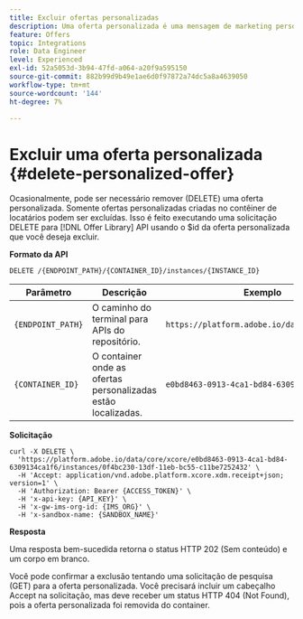 ```yaml
---
title: Excluir ofertas personalizadas
description: Uma oferta personalizada é uma mensagem de marketing personalizável com base em regras e restrições de elegibilidade.
feature: Offers
topic: Integrations
role: Data Engineer
level: Experienced
exl-id: 52a5053d-3b94-47fd-a064-a20f9a595150
source-git-commit: 882b99d9b49e1ae6d0f97872a74dc5a8a4639050
workflow-type: tm+mt
source-wordcount: '144'
ht-degree: 7%

---
```


# Excluir uma oferta personalizada {#delete-personalized-offer}

Ocasionalmente, pode ser necessário remover (DELETE) uma oferta personalizada. Somente ofertas personalizadas criadas no contêiner de locatários podem ser excluídas. Isso é feito executando uma solicitação DELETE para [!DNL Offer Library] API usando o $id da oferta personalizada que você deseja excluir.

**Formato da API**

```http
DELETE /{ENDPOINT_PATH}/{CONTAINER_ID}/instances/{INSTANCE_ID}
```

| Parâmetro | Descrição | Exemplo |
| --------- | ----------- | ------- |
| `{ENDPOINT_PATH}` | O caminho do terminal para APIs do repositório. | `https://platform.adobe.io/data/core/xcore/` |
| `{CONTAINER_ID}` | O container onde as ofertas personalizadas estão localizadas. | `e0bd8463-0913-4ca1-bd84-6309134ca1f6` |

**Solicitação**

```shell
curl -X DELETE \
  'https://platform.adobe.io/data/core/xcore/e0bd8463-0913-4ca1-bd84-6309134ca1f6/instances/0f4bc230-13df-11eb-bc55-c11be7252432' \
  -H 'Accept: application/vnd.adobe.platform.xcore.xdm.receipt+json; version=1' \
  -H 'Authorization: Bearer {ACCESS_TOKEN}' \
  -H 'x-api-key: {API_KEY}' \
  -H 'x-gw-ims-org-id: {IMS_ORG}' \
  -H 'x-sandbox-name: {SANDBOX_NAME}'
```

**Resposta**

Uma resposta bem-sucedida retorna o status HTTP 202 (Sem conteúdo) e um corpo em branco.

Você pode confirmar a exclusão tentando uma solicitação de pesquisa (GET) para a oferta personalizada. Você precisará incluir um cabeçalho Accept na solicitação, mas deve receber um status HTTP 404 (Not Found), pois a oferta personalizada foi removida do container.
